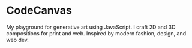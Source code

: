 # CodeCanvas
My playground for generative art using JavaScript. I craft 2D and 3D compositions for print and web. Inspired by modern fashion, design, and web dev. 
